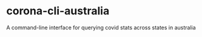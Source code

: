 # corona-cli-australia
A command-line interface for querying covid stats across states in australia
